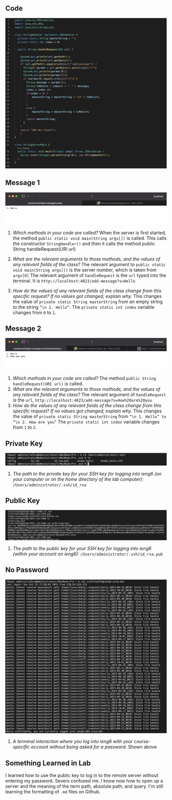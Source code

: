 ## Code
![stringserver](stringservercode.png)
## Message 1
![example1](hello.png)
1. *Which methods in your code are called?* When the server is first started, the method `public static void main(String args[])` is called. This calls the constructor `StringHandler()` and then it calls the method public String handleRequest(URI url)     

2. *What are the relevant arguments to those methods, and the values of any relevant fields of the class?*
The relevant argument to `public static void main(String args[])` is the server number, which is taken from `args[0]`
The relevant argument of `handleRequest` is the `url` typed into the terminal. It is `http://localhost:4023/add-message?s=Hello`

3. *How do the values of any relevant fields of the class change from this specific request? If no values got changed, explain why.*
This changes the value of `private static String masterString` from an empty string to the string `“\n 1. Hello”`.  The `private static int index` variable changes from `0` to `1`. 


## Message 2
![version2](howareyou.png)

1. *Which methods in your code are called?* The method `public String handleRequest(URI url)` is called.
2. *What are the relevant arguments to those methods, and the values of any relevant fields of the class?* The relevant argument of `handleRequest` is the `url`, `http://localhost:4023/add-message?s=How%20are%20you`
3. *How do the values of any relevant fields of the class change from this specific request? If no values got changed, explain why.* This changes the value of `private static String masterString` from `“\n 1. Hello” to  “\n 2. How are you”` The `private static int index` variable changes from `1` to `2`. 


## Private Key

![private key](pub_key_home.png)
1. *The path to the private key for your SSH key for logging into ieng6 (on your computer or on the home directory of the lab computer):* `/Users/administrator/.ssh/id_rsa`
## Public Key
![public key](pub_key_ieng6.png)
1. *The path to the public key for your SSH key for logging into ieng6 (within your account on ieng6):* `/Users/administrator/.ssh/id_rsa.pub`
## No Password
![no_pass](no_password.png)
1. *A terminal interaction where you log into ieng6 with your course-specific account without being asked for a password.* Shown above

## Something Learned in Lab

I learned how to use the public key to log in to the remote server without entering my password. Severs confused me. I know now how to open up a server and the meaning of the term  path, absolute path, and query. I'm still learning the formatting of `.md` files on Github. 

